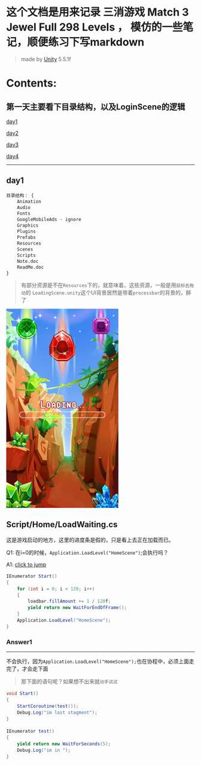 这个文档是用来记录 三消游戏 Match 3 Jewel Full 298 Levels ， 模仿的一些笔记，顺便练习下写markdown
=======

> made by [Unity](http://www.unity.com) 5.5.1f


Contents:
======

第一天主要看下目录结构，以及LoginScene的逻辑
-------
[day1](#day1)

[day2](#day2)

[day3](#day3)

[day4](#day4)

--------
<span id = "day1">day1</span>
------

    目录结构： {
        Animation
        Audio
        Fonts
        GoogleMobileAds - ignore
        Graphics
        Plugins 
        Prefabs
        Resources
        Scenes
        Scripts
        Note.doc
        ReadMe.doc
    }


> 有部分资源是不在`Resources`下的，就意味着，这些资源，一般是用`鼠标去拖动`的
    `LoadingScene.unity`这个UI背景居然是带着`processbar`的背景的，醉了

<img src="https://raw.githubusercontent.com/koake/Match-3-Jewel-Full-298-Levels---TemplateProject/master/Assets/Graphics/Load/background_loading.png" width = "300" alt="background" />

## Script/Home/LoadWaiting.cs
这是游戏启动的地方，这里的进度条是假的，只是看上去正在加载而已。

Q1: 在i=0的时候，`Application.LoadLevel("HomeScene")`;会执行吗？

A1: [click to jump](#answer1)
``` csharp
IEnumerator Start()
{
    for (int i = 0; i < 120; i++)
    {
        loadbar.fillAmount += 1 / 120f;
        yield return new WaitForEndOfFrame();
    }
    Application.LoadLevel("HomeScene");
}
```























### <span id = "answer1">Answer1</span>
---
不会执行，因为`Application.LoadLevel("HomeScene");`也在协程中，必须上面走完了，才会走下面

> 那下面的语句呢？如果想不出来就`动手试试`
```csharp
void Start()
{
    StartCoroutine(test());
    Debug.Log("im last stagment");
}

IEnumerator test()
{
    yield return new WaitForSeconds(5);
    Debug.Log("im in ");
}
```

